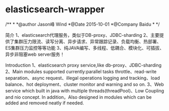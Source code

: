 # elasticsearch-wrapper
/**
 *
 *@author Jason峰 Wind
 *@Date 2015-10-01
 *@Company Baidu
 *
 */
 
简介
1、elasticsearch代理服务，类似于DB-proxy、JDBC-sharding
2、主要提供了集群压力限流、读写分离、异步请求、异常跟踪记录、负载均衡、热部署、ES集群压力监控等等功能
3、纯JAVA编写、多线程、低耦合、模块化、可插拔、异步非阻塞web server服务！

Introduction
1、elasticsearch proxy service,like db-proxy、JDBC-sharding
2、Main modules supported currently:parallel tasks throttle、read-write separation、async request、illegal operations logging and tracking、load balance、hot deployment、cluster monitor and warning and so on.
3、Web service which built in java with multiple threads(threadPool)、Low Coupling and nio concept. In addition，Also designed in modules which can be added and removed	neatly if needed.


